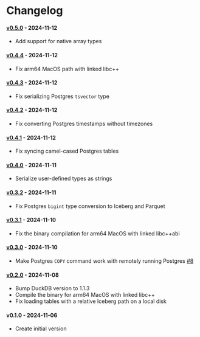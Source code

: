 # Changelog

#### [v0.5.0](https://github.com/BemiHQ/BemiDB/compare/v0.4.4...v0.5.0) - 2024-11-12

- Add support for native array types

#### [v0.4.4](https://github.com/BemiHQ/BemiDB/compare/v0.4.3...v0.4.4) - 2024-11-12

- Fix arm64 MacOS path with linked libc++

#### [v0.4.3](https://github.com/BemiHQ/BemiDB/compare/v0.4.2...v0.4.3) - 2024-11-12

- Fix serializing Postgres `tsvector` type

#### [v0.4.2](https://github.com/BemiHQ/BemiDB/compare/v0.4.1...v0.4.2) - 2024-11-12

- Fix converting Postgres timestamps without timezones

#### [v0.4.1](https://github.com/BemiHQ/BemiDB/compare/v0.4.0...v0.4.1) - 2024-11-12

- Fix syncing camel-cased Postgres tables

#### [v0.4.0](https://github.com/BemiHQ/BemiDB/compare/v0.3.2...v0.4.0) - 2024-11-11

- Serialize user-defined types as strings

#### [v0.3.2](https://github.com/BemiHQ/BemiDB/compare/v0.3.1...v0.3.2) - 2024-11-11

- Fix Postgres `bigint` type conversion to Iceberg and Parquet

#### [v0.3.1](https://github.com/BemiHQ/BemiDB/compare/v0.3.0...v0.3.1) - 2024-11-10

- Fix the binary compilation for arm64 MacOS with linked libc++abi

#### [v0.3.0](https://github.com/BemiHQ/BemiDB/compare/v0.2.0...v0.3.0) - 2024-11-10

- Make Postgres `COPY` command work with remotely running Postgres [#8](https://github.com/BemiHQ/BemiDB/pull/8)

#### [v0.2.0](https://github.com/BemiHQ/BemiDB/compare/v0.1.0...v0.2.0) - 2024-11-08

- Bump DuckDB version to 1.1.3
- Compile the binary for arm64 MacOS with linked libc++
- Fix loading tables with a relative Iceberg path on a local disk

#### v0.1.0 - 2024-11-06

- Create initial version
